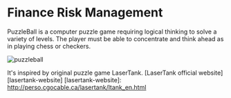 # Finance Risk Management

[Live Demo]:[live-link]
[live-link]:https://igordmitriev.github.io/lasertank/

PuzzleBall is a computer puzzle game requiring logical thinking to solve a variety of levels. The player must be able to concentrate and think ahead as in playing chess or checkers.

![puzzleball](docs/screenshots/puzzleball.png)

It's inspired by original puzzle game LaserTank.
[LaserTank official website][lasertank-website]
[lasertank-website]: http://perso.cgocable.ca/lasertank/ltank_en.html
